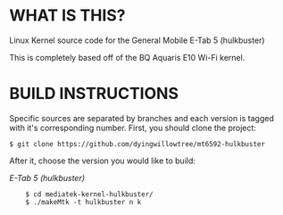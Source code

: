 WHAT IS THIS?
=============

Linux Kernel source code for the General Mobile E-Tab 5 (hulkbuster)

This is completely based off of the BQ Aquaris E10 Wi-Fi kernel.

BUILD INSTRUCTIONS
===================

Specific sources are separated by branches and each version is tagged with it's corresponding number. First, you should
clone the project:

	$ git clone https://github.com/dyingwillowtree/mt6592-hulkbuster

After it, choose the version you would like to build:

*E-Tab 5 (hulkbuster)*

        $ cd mediatek-kernel-hulkbuster/
        $ ./makeMtk -t hulkbuster n k

